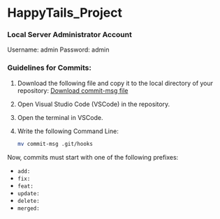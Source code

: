 # HappyTails_Project
### Local Server Administrator Account
Username: admin
Password: admin
### Guidelines for Commits:

1. Download the following file and copy it to the local directory of your repository:
   [Download commit-msg file](https://drive.google.com/file/d/11UX6EJgjsDzLRXtu7NbwRawQwIMiF_vQ/view?usp=sharing)

2. Open Visual Studio Code (VSCode) in the repository.

3. Open the terminal in VSCode.

4. Write the following Command Line:
   ```bash
   mv commit-msg .git/hooks
   ```


Now, commits must start with one of the following prefixes:
- `add:`
- `fix:`
- `feat:`
- `update:`
- `delete:`
- `merged:`

